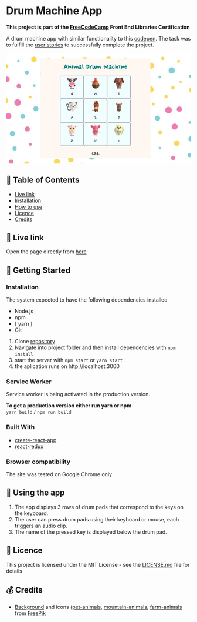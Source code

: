 # Drum Machine App  

**This project is part of the [FreeCodeCamp](https://www.freecodecamp.org) Front End Libraries Certification**

A drum machine app with similar functionality to this [codepen](https://codepen.io/freeCodeCamp/full/MJyNMd).
The task was to fulfill the [user stories](https://learn.freecodecamp.org/front-end-libraries/front-end-libraries-projects/build-a-drum-machine/) to successfully complete the project.

<p align="center">
  <img src="https://github.com/jpacsai/drum-machine-app/blob/master/public/img/screenshot.JPG" width="600"/>
</p>

## 📑 Table of Contents
* [Live link](#live-link)
* [Installation](#installation)
* [How to use](#using-the-app)
* [Licence](#licence)
* [Credits](#credits)

## 🔗 Live link  
Open the page directly from [here](https://jpacsai.github.io/drum-machine-app/)  

## 🏁 Getting Started

### Installation  
The system expected to have the following dependencies installed
* Node.js
* npm
* [ yarn ]
* Git

1. Clone [repository](https://github.com/jpacsai/Neighborhood-App)
2. Navigate into project folder and then install dependencies with `npm install`
3. start the server with `npm start` or `yarn start`
4. the aplication runs on http://localhost:3000

### Service Worker  
Service worker is being activated in the production version.

**To get a production version either run yarn or npm**  
`yarn build` / `npm run build`

### Built With
* [create-react-app](https://www.npmjs.com/package/create-react-app)
* [react-redux](https://www.npmjs.com/package/react-redux)

### Browser compatibility  
The site was tested on Google Chrome only

## 🍴 Using the app  
1. The app displays 3 rows of drum pads that correspond to the keys on the keyboard.
2. The user can press drum pads using their keyboard or mouse, each triggers an audio clip.
3. The name of the pressed key is displayed below the drum pad.

## 📜 Licence

This project is licensed under the MIT License - see the [LICENSE.md](https://github.com/jpacsai/Drum-Machine-App/blob/master/LICENSE) file for details

## 💰 Credits
- [Background](https://www.freepik.com/free-vector/pattern-of-colored-dots_920282.htm) and icons ([pet-animals](https://www.freepik.com/free-vector/pet-animals-set_719861.htm), [mountain-animals](https://www.freepik.com/free-vector/mountains-animals-set_719886.htm), [farm-animals](https://www.freepik.com/free-vector/farm-animals-set_719885.htm) from [FreePik](https://www.freepik.com/)
